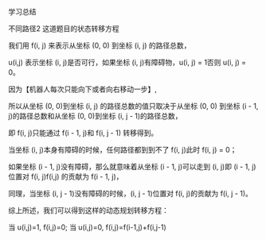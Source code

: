 学习总结

不同路径2 这道题目的状态转移方程

我们用 f(i, j) 来表示从坐标 (0, 0) 到坐标 (i, j) 的路径总数，

u(i,j) 表示坐标 (i, j)是否可行，如果坐标 (i, j)有障碍物，u(i, j) = 1否则 u(i, j) = 0。

因为【机器人每次只能向下或者向右移动一步】,

所以从坐标 (0, 0)到坐标 (i, j) 的路径总数的值只取决于从坐标 (0, 0) 到坐标 (i - 1, j)的路径总数和从坐标 (0, 0)到坐标 (i, j - 1)的路径总数，

即 f(i, j)只能通过 f(i - 1, j)和 f(i, j - 1) 转移得到。

当坐标 (i, j)本身有障碍的时候，任何路径都到到不了 f(i, j)此时 f(i, j) = 0；

如果坐标 (i - 1, j)没有障碍，那么就意味着从坐标 (i - 1, j)可以走到 (i, j)即 (i - 1, j)位置对 f(i, j)f(i,j) 的贡献为 f(i - 1, j)，

同理，当坐标 (i, j - 1)没有障碍的时候，(i, j - 1)位置对 f(i, j)的贡献为 f(i, j - 1)。


综上所述，我们可以得到这样的动态规划转移方程：

当 u(i,j)=1, f(i,j)=0;
当 u(i,j)=0, f(i,j)=f(i-1,j)+f(i,j-1)

